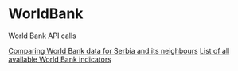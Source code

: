 # WorldBank
World Bank API calls

[Comparing World Bank data for Serbia and its neighbours](serbia_neighbours_indicators.ipynb)
[List of all available World Bank indicators](indicators.tsv)

